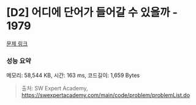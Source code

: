 # [D2] 어디에 단어가 들어갈 수 있을까 - 1979 

[문제 링크](https://swexpertacademy.com/main/code/problem/problemDetail.do?contestProbId=AV5PuPq6AaQDFAUq) 

### 성능 요약

메모리: 58,544 KB, 시간: 163 ms, 코드길이: 1,659 Bytes



> 출처: SW Expert Academy, https://swexpertacademy.com/main/code/problem/problemList.do